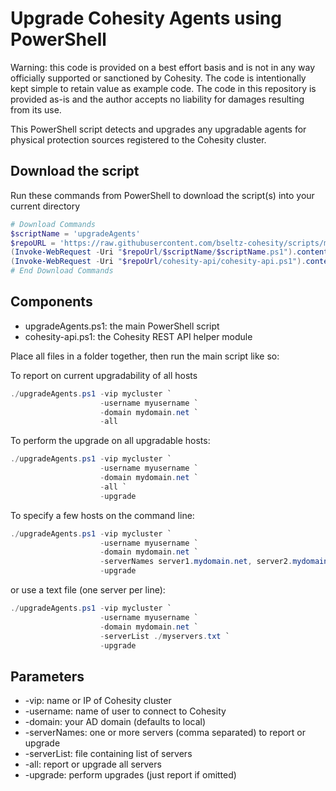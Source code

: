 # Upgrade Cohesity Agents using PowerShell

Warning: this code is provided on a best effort basis and is not in any way officially supported or sanctioned by Cohesity. The code is intentionally kept simple to retain value as example code. The code in this repository is provided as-is and the author accepts no liability for damages resulting from its use.

This PowerShell script detects and upgrades any upgradable agents for physical protection sources registered to the Cohesity cluster.

## Download the script

Run these commands from PowerShell to download the script(s) into your current directory

```powershell
# Download Commands
$scriptName = 'upgradeAgents'
$repoURL = 'https://raw.githubusercontent.com/bseltz-cohesity/scripts/master/powershell'
(Invoke-WebRequest -Uri "$repoUrl/$scriptName/$scriptName.ps1").content | Out-File "$scriptName.ps1"; (Get-Content "$scriptName.ps1") | Set-Content "$scriptName.ps1"
(Invoke-WebRequest -Uri "$repoUrl/cohesity-api/cohesity-api.ps1").content | Out-File cohesity-api.ps1; (Get-Content cohesity-api.ps1) | Set-Content cohesity-api.ps1
# End Download Commands
```

## Components

* upgradeAgents.ps1: the main PowerShell script
* cohesity-api.ps1: the Cohesity REST API helper module

Place all files in a folder together, then run the main script like so:

To report on current upgradability of all hosts

```powershell
./upgradeAgents.ps1 -vip mycluster `
                    -username myusername `
                    -domain mydomain.net `
                    -all
```

To perform the upgrade on all upgradable hosts:

```powershell
./upgradeAgents.ps1 -vip mycluster `
                    -username myusername `
                    -domain mydomain.net `
                    -all `
                    -upgrade
```

To specify a few hosts on the command line:

```powershell
./upgradeAgents.ps1 -vip mycluster `
                    -username myusername `
                    -domain mydomain.net `
                    -serverNames server1.mydomain.net, server2.mydomain.net `
                    -upgrade
```

or use a text file (one server per line):

```powershell
./upgradeAgents.ps1 -vip mycluster `
                    -username myusername `
                    -domain mydomain.net `
                    -serverList ./myservers.txt `
                    -upgrade
```

## Parameters

* -vip: name or IP of Cohesity cluster
* -username: name of user to connect to Cohesity
* -domain: your AD domain (defaults to local)
* -serverNames: one or more servers (comma separated) to report or upgrade
* -serverList: file containing list of servers
* -all: report or upgrade all servers
* -upgrade: perform upgrades (just report if omitted)
